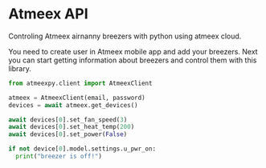 # Atmeex API
Controling Atmeex airnanny breezers with python using atmeex cloud.

You need to create user in Atmeex mobile app and add your breezers. Next you can start getting information about breezers and control them with this library.

```python
from atmeexpy.client import AtmeexClient

atmeex = AtmeexClient(email, password)
devices = await atmeex.get_devices()

await devices[0].set_fan_speed(3)
await devices[0].set_heat_temp(200)
await devices[0].set_power(False)

if not device[0].model.settings.u_pwr_on:
  print("breezer is off!")
```
